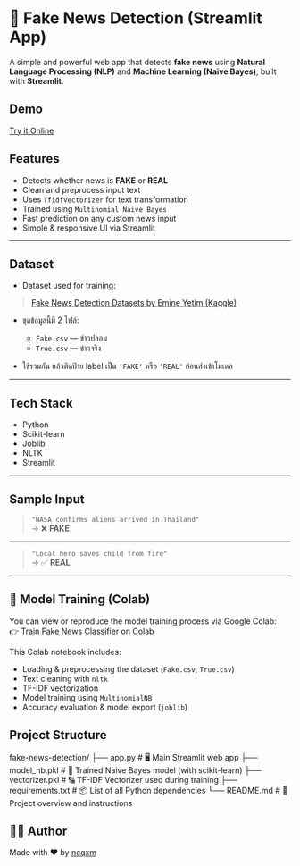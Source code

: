 # 📰 Fake News Detection (Streamlit App)

A simple and powerful web app that detects **fake news** using **Natural Language Processing (NLP)** and **Machine Learning (Naive Bayes)**, built with **Streamlit**.

## Demo
[Try it Online](https://news-verify-42.streamlit.app/)

## Features

- Detects whether news is **FAKE** or **REAL**
- Clean and preprocess input text
- Uses `TfidfVectorizer` for text transformation
- Trained using `Multinomial Naive Bayes`
- Fast prediction on any custom news input
- Simple & responsive UI via Streamlit

---
## Dataset

- Dataset used for training:
> [Fake News Detection Datasets by Emine Yetim (Kaggle)](https://www.kaggle.com/datasets/emineyetm/fake-news-detection-datasets?resource=download)

- ชุดข้อมูลนี้มี 2 ไฟล์:
  - `Fake.csv` — ข่าวปลอม
  - `True.csv` — ข่าวจริง

- ใช้รวมกัน แล้วติดป้าย label เป็น `'FAKE'` หรือ `'REAL'` ก่อนส่งเข้าโมเดล

---
## Tech Stack

- Python
- Scikit-learn
- Joblib
- NLTK 
- Streamlit

---
## Sample Input

> `"NASA confirms aliens arrived in Thailand"`  
> → ❌ **FAKE**

---

> `"Local hero saves child from fire"`  
> → ✅ **REAL**
---

## 🔧 Model Training (Colab)

You can view or reproduce the model training process via Google Colab:  
👉 [Train Fake News Classifier on Colab](https://colab.research.google.com/drive/1sZVTB-yNfzFfAC0C4dp9fecrFvqXmIti?usp=sharing)

This Colab notebook includes:
- Loading & preprocessing the dataset (`Fake.csv`, `True.csv`)
- Text cleaning with `nltk`
- TF-IDF vectorization
- Model training using `MultinomialNB`
- Accuracy evaluation & model export (`joblib`)

## Project Structure
fake-news-detection/ ├── app.py # 🖥️ Main Streamlit web app ├── model_nb.pkl # 🤖 Trained Naive Bayes model (with scikit-learn) ├── vectorizer.pkl # 🔠 TF-IDF Vectorizer used during training ├── requirements.txt # 📦 List of all Python dependencies └── README.md # 📘 Project overview and instructions

## 🙋‍♂️ Author
Made with ❤️ by [ncqxm](https://github.com/ncqxm)
